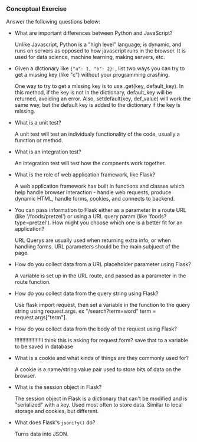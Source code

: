 ### Conceptual Exercise

Answer the following questions below:

- What are important differences between Python and JavaScript?
  
    Unlike Javascript, Python is a "high level" language, is dynamic, and runs on servers as opposed to how javascript runs in the browser. It is used for data science, machine learning, making servers, etc.

- Given a dictionary like ``{"a": 1, "b": 2}``: , list two ways you can try to get a missing key (like "c") without your programming crashing.

	One way to try to get a missing key is to use .get(key, default_key). In this method, if the key is not in the dictionary, default_key will be returned, avoiding an error. Also, setdefault(key, def_value) will work the same way, but the default key is added to the dictionary if the key is missing.

- What is a unit test?

	 A unit test will test an individualy functionality of the code, usually a function or method.

- What is an integration test?
	
	An integration test will test how the compnents work together.

- What is the role of web application framework, like Flask?

	A web application framework has built in functions and classes which help handle browser interaction - handle web requests, produce dynamic HTML, handle forms, cookies, and connects to backend.

- You can pass information to Flask either as a parameter in a route URL (like '/foods/pretzel') or using a URL query param (like 'foods?type=pretzel'). How might you choose which one is a better fit for an application?

	URL Querys are usually used when returning extra info, or when handling forms. URL parameters should be the main subjuect of the page.

- How do you collect data from a URL placeholder parameter using Flask?

	A variable is set up in the URL route, and passed as a parameter in the route function.

- How do you collect data from the query string using Flask?

	Use flask import request, then set a variable in the function to the query string using request.args. ex "/search?term=word" term = request.args["term"].

- How do you collect data from the body of the request using Flask?

	 !!!!!!!!!!!!!!!!!!I think this is asking for request.form? save that to a variable to be saved in database

- What is a cookie and what kinds of things are they commonly used for?

	A cookie is a name/string value pair used to store bits of data on the browser.

- What is the session object in Flask?

	The session object in Flask is a dictionary that can't be modified and is "serialized" with a key.  Used most often to store data.  Similar to local storage and cookies, but different.

- What does Flask's `jsonify()` do?

	Turns data into JSON.
